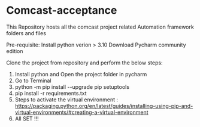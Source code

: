# Comcast-acceptance
This Repository hosts all the comcast project related Automation framework folders and files

Pre-requisite: Install python verion > 3.10
Download Pycharm community edition

Clone the project from repository and perform the below steps: 
1. Install python and Open the project folder in pycharm 
2. Go to Terminal
3. python -m pip install --upgrade pip setuptools
4. pip install -r requirements.txt
5. Steps to activate the virtual environment : https://packaging.python.org/en/latest/guides/installing-using-pip-and-virtual-environments/#creating-a-virtual-environment
6. All SET !!!
